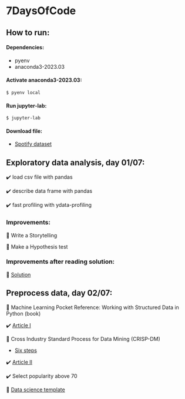 # 7DaysOfCode

## How to run:

#### Dependencies:

- pyenv
- anaconda3-2023.03

#### Activate anaconda3-2023.03:

```shell
$ pyenv local
```

#### Run jupyter-lab:

```shell
$ jupyter-lab
```
#### Download file:

- [Spotify dataset](https://www.kaggle.com/datasets/maharshipandya/-spotify-tracks-dataset/download?datasetVersionNumber=1)

## Exploratory data analysis, day 01/07:

:heavy_check_mark: load csv file with pandas

:heavy_check_mark: describe data frame with pandas

:heavy_check_mark: fast profiling with ydata-profiling

### Improvements:

:black_square_button: Write a Storytelling

:black_square_button: Make a Hypothesis test

### Improvements after reading solution:

:black_square_button: [Solution](https://github.com/letpires/7DaysOfCodeSpotifyML/tree/main/DIA%2001%20-%20Coleta%20de%20dados%20e%20An%C3%A1lise%20Explorat%C3%B3ria)

## Preprocess data, day 02/07:

:black_square_button: Machine Learning Pocket Reference: Working with Structured Data in Python (book)

:heavy_check_mark: [Article I](https://medium.com/data-hackers/pr%C3%A9-processamento-de-dados-com-python-53b95bcf5ff4)

:black_square_button: Cross Industry Standard Process for Data Mining (CRISP-DM)
 - [Six steps](/docs/crisp-dm.md)

:heavy_check_mark: [Article II](https://medium.com/leti-pires/predi%C3%A7%C3%A3o-da-necessidade-de-leitos-de-uti-no-hospital-s%C3%ADrio-liban%C3%AAs-811c88062f15)

:heavy_check_mark: Select popularity above 70

:black_square_button: [Data science template](https://drivendata.github.io/cookiecutter-data-science/)
